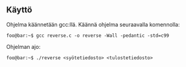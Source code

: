 ## Käyttö

Ohjelma käännetään gcc:llä. Käännä ohjelma seuraavalla komennolla:

```console
foo@bar:~$ gcc reverse.c -o reverse -Wall -pedantic -std=c99
```

Ohjelman ajo:

```console
foo@bar:~$ ./reverse <syötetiedosto> <tulostetiedosto>
```
